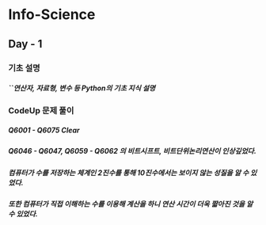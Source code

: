 # Info-Science

## Day - 1
### 기초 설명
#####   ``연산자, 자료형, 변수 등 Python의 기초 지식 설명
### CodeUp 문제 풀이
#####   Q6001 - Q6075 Clear
#####   Q6046 - Q6047, Q6059 - Q6062 의 비트시프트, 비트단위논리연산이 인상깊었다.
#####   컴퓨터가 수를 저장하는 체계인 2진수를 통해 10진수에서는 보이지 않는 성질을 알 수 있었다.
#####   또한 컴퓨터가 직접 이해하는 수를 이용해 계산을 하니 연산 시간이 더욱 짧아진 것을 알 수 있었다.
